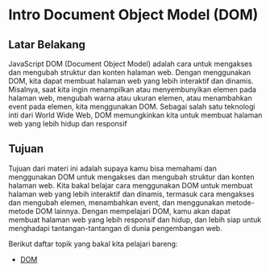 # Intro Document Object Model (DOM)

## Latar Belakang

JavaScript DOM (Document Object Model) adalah cara untuk mengakses dan mengubah struktur dan konten halaman web. Dengan menggunakan DOM, kita dapat membuat halaman web yang lebih interaktif dan dinamis. Misalnya, saat kita ingin menampilkan atau menyembunyikan elemen pada halaman web, mengubah warna atau ukuran elemen, atau menambahkan event pada elemen, kita menggunakan DOM. Sebagai salah satu teknologi inti dari World Wide Web, DOM memungkinkan kita untuk membuat halaman web yang lebih hidup dan responsif

## Tujuan

Tujuan dari materi ini adalah supaya kamu bisa memahami dan menggunakan DOM untuk mengakses dan mengubah struktur dan konten halaman web. Kita bakal belajar cara menggunakan DOM untuk membuat halaman web yang lebih interaktif dan dinamis, termasuk cara mengakses dan mengubah elemen, menambahkan event, dan menggunakan metode-metode DOM lainnya. Dengan mempelajari DOM, kamu akan dapat membuat halaman web yang lebih responsif dan hidup, dan lebih siap untuk menghadapi tantangan-tantangan di dunia pengembangan web.

Berikut daftar topik yang bakal kita pelajari bareng:

- [DOM](https://www.petanikode.com/javascript-dom/)
